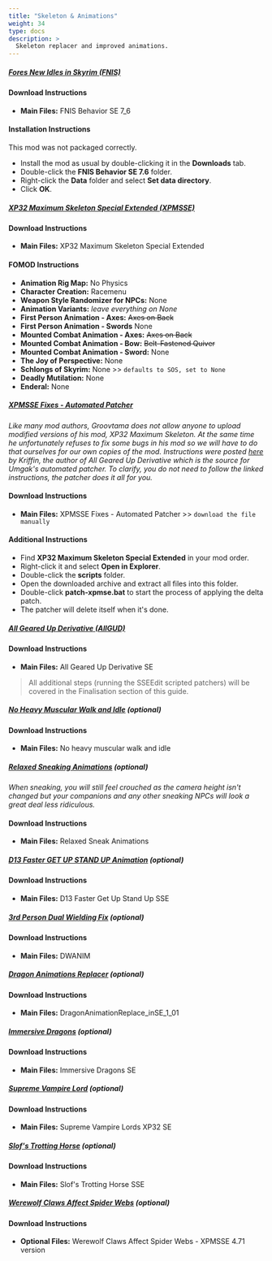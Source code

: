 ```yaml
---
title: "Skeleton & Animations"
weight: 34
type: docs
description: >
  Skeleton replacer and improved animations.
---
```


##### [Fores New Idles in Skyrim (FNIS)](https://www.nexusmods.com/skyrimspecialedition/mods/3038?tab=files)

#### Download Instructions

* **Main Files:** FNIS Behavior SE 7_6

#### Installation Instructions

This mod was not packaged correctly.

* Install the mod as usual by double-clicking it in the **Downloads** tab.
* Double-click the **FNIS Behavior SE 7.6** folder.
* Right-click the **Data** folder and select **Set data directory**.
* Click **OK**.

##### [XP32 Maximum Skeleton Special Extended (XPMSSE)](https://www.nexusmods.com/skyrimspecialedition/mods/1988?tab=files)

#### Download Instructions

* **Main Files:** XP32 Maximum Skeleton Special Extended

#### FOMOD Instructions

* **Animation Rig Map:** No Physics
* **Character Creation:** Racemenu
* **Weapon Style Randomizer for NPCs:** None
* **Animation Variants:** *leave everything on None*
* **First Person Animation - Axes:** ~~Axes on Back~~
* **First Person Animation - Swords** None
* **Mounted Combat Animation - Axes:** ~~Axes on Back~~
* **Mounted Combat Animation - Bow:** ~~Belt-Fastened Quiver~~
* **Mounted Combat Animation - Sword:** None
* **The Joy of Perspective:** None
* **Schlongs of Skyrim:** None >> `defaults to SOS, set to None`
* **Deadly Mutilation:** None
* **Enderal:** None

##### [XPMSSE Fixes - Automated Patcher](https://www.nexusmods.com/skyrimspecialedition/mods/26092?tab=files)

*Like many mod authors, Groovtama does not allow anyone to upload modified versions of his mod, XP32 Maximum Skeleton. At the same time he unfortunately refuses to fix some bugs in his mod so we will have to do that ourselves for our own copies of the mod. Instructions were posted [here](https://www.nexusmods.com/skyrim/articles/52373) by Kriffin, the author of All Geared Up Derivative which is the source for Umgak's automated patcher. To clarify, you do not need to follow the linked instructions, the patcher does it all for you.*

#### Download Instructions

- **Main Files:** XPMSSE Fixes - Automated Patcher >> `download the file manually`

#### Additional Instructions

- Find **XP32 Maximum Skeleton Special Extended** in your mod order.
- Right-click it and select **Open in Explorer**.
- Double-click the **scripts** folder.
- Open the downloaded archive and extract all files into this folder.
- Double-click **patch-xpmse.bat** to start the process of applying the delta patch.
- The patcher will delete itself when it's done.

##### [All Geared Up Derivative (AllGUD)](https://www.nexusmods.com/skyrimspecialedition/mods/28833?tab=files)

#### Download Instructions

* **Main Files:** All Geared Up Derivative SE

> All additional steps (running the SSEEdit scripted patchers) will be covered in the Finalisation section of this guide.

##### [No Heavy Muscular Walk and Idle](https://www.nexusmods.com/skyrimspecialedition/mods/4746?tab=files) (optional)

#### Download Instructions

* **Main Files:** No heavy muscular walk and idle

##### [Relaxed Sneaking Animations](https://www.nexusmods.com/skyrimspecialedition/mods/37260?tab=files) (optional)

*When sneaking, you will still feel crouched as the camera height isn't changed but your companions and any other sneaking NPCs will look a great deal less ridiculous.*

#### Download Instructions

- **Main Files:** Relaxed Sneak Animations

##### [D13 Faster GET UP STAND UP Animation](https://www.nexusmods.com/skyrimspecialedition/mods/5890?tab=files) (optional)

#### Download Instructions

* **Main Files:** D13 Faster Get Up Stand Up SSE

##### [3rd Person Dual Wielding Fix](https://www.nexusmods.com/skyrimspecialedition/mods/2425?tab=files) (optional)

#### Download Instructions

* **Main Files:** DWANIM

##### [Dragon Animations Replacer](https://www.nexusmods.com/skyrimspecialedition/mods/2163?tab=files) (optional)

#### Download Instructions

* **Main Files:** DragonAnimationReplace_inSE_1_01

##### [Immersive Dragons](https://www.nexusmods.com/skyrimspecialedition/mods/18957?tab=files) (optional)

#### Download Instructions

* **Main Files:** Immersive Dragons SE

##### [Supreme Vampire Lord](https://www.nexusmods.com/skyrimspecialedition/mods/19706?tab=files) (optional)

#### Download Instructions

* **Main Files:** Supreme Vampire Lords XP32 SE

##### [Slof's Trotting Horse](https://www.nexusmods.com/skyrimspecialedition/mods/38788?tab=files) (optional)

#### Download Instructions

- **Main Files:** Slof's Trotting Horse SSE

##### [Werewolf Claws Affect Spider Webs](https://www.nexusmods.com/skyrimspecialedition/mods/11431?tab=files) (optional)

#### Download Instructions

* **Optional Files:** Werewolf Claws Affect Spider Webs - XPMSSE 4.71 version